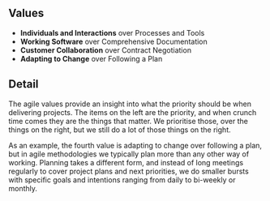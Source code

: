 ## Values
- **Individuals and Interactions** over Processes and Tools
- **Working Software** over Comprehensive Documentation
- **Customer Collaboration** over Contract Negotiation
- **Adapting to Change** over Following a Plan

## Detail
The agile values provide an insight into what the priority should be when delivering projects. The items on the left are the priority, and when crunch time comes they are the things that matter. We prioritise those, over the things on the right, but we still do a lot of those things on the right.

As an example, the fourth value is adapting to change over following a plan, but in agile methodologies we typically plan more than any other way of working. Planning takes a different form, and instead of long meetings regularly to cover project plans and next priorities, we do smaller bursts with specific goals and intentions ranging from daily to bi-weekly or monthly.